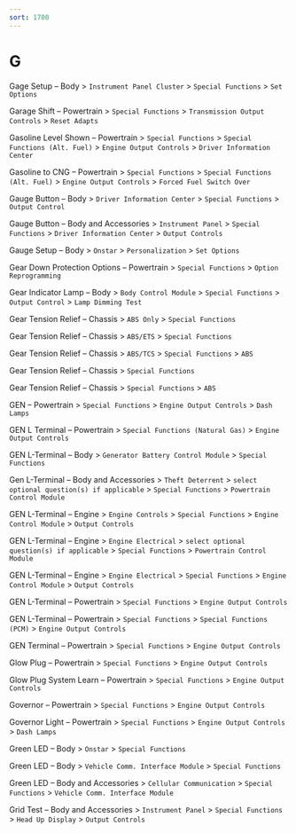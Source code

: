```yaml
---
sort: 1700
---
```


# G

Gage Setup – Body > `Instrument Panel Cluster` > `Special Functions` > `Set Options`

Garage Shift – Powertrain > `Special Functions` > `Transmission Output Controls` > `Reset Adapts`

Gasoline Level Shown – Powertrain > `Special Functions` > `Special Functions (Alt. Fuel)` > `Engine Output Controls` > `Driver Information Center`

Gasoline to CNG – Powertrain > `Special Functions` > `Special Functions (Alt. Fuel)` > `Engine Output Controls` > `Forced Fuel Switch Over`

Gauge Button – Body > `Driver Information Center` > `Special Functions` > `Output Control`

Gauge Button – Body and Accessories > `Instrument Panel` > `Special Functions` > `Driver Information Center` > `Output Controls`

Gauge Setup – Body > `Onstar` > `Personalization` > `Set Options`

Gear Down Protection Options – Powertrain > `Special Functions` > `Option Reprogramming`

Gear Indicator Lamp – Body > `Body Control Module` > `Special Functions` > `Output Control` > `Lamp Dimming Test`

Gear Tension Relief – Chassis > `ABS Only` > `Special Functions`

Gear Tension Relief – Chassis > `ABS/ETS` > `Special Functions`

Gear Tension Relief – Chassis > `ABS/TCS` > `Special Functions` > `ABS`

Gear Tension Relief – Chassis > `Special Functions`

Gear Tension Relief – Chassis > `Special Functions` > `ABS`

GEN – Powertrain > `Special Functions` > `Engine Output Controls` > `Dash Lamps`

GEN L Terminal – Powertrain > `Special Functions (Natural Gas)` > `Engine Output Controls`

GEN L-Terminal – Body > `Generator Battery Control Module` > `Special Functions`

Gen L-Terminal – Body and Accessories > `Theft Deterrent` > `select optional question(s) if applicable` > `Special Functions` > `Powertrain Control Module`

GEN L-Terminal – Engine > `Engine Controls` > `Special Functions` > `Engine Control Module` > `Output Controls`

GEN L-Terminal – Engine > `Engine Electrical` > `select optional question(s) if applicable` > `Special Functions` > `Powertrain Control Module`

GEN L-Terminal – Engine > `Engine Electrical` > `Special Functions` > `Engine Control Module` > `Output Controls`

GEN L-Terminal – Powertrain > `Special Functions` > `Engine Output Controls`

GEN L-Terminal – Powertrain > `Special Functions` > `Special Functions (PCM)` > `Engine Output Controls`

GEN Terminal – Powertrain > `Special Functions` > `Engine Output Controls`

Glow Plug – Powertrain > `Special Functions` > `Engine Output Controls`

Glow Plug System Learn – Powertrain > `Special Functions` > `Engine Output Controls`

Governor – Powertrain > `Special Functions` > `Engine Output Controls`

Governor Light – Powertrain > `Special Functions` > `Engine Output Controls` > `Dash Lamps`

Green LED – Body > `Onstar` > `Special Functions`

Green LED – Body > `Vehicle Comm. Interface Module` > `Special Functions`

Green LED – Body and Accessories > `Cellular Communication` > `Special Functions` > `Vehicle Comm. Interface Module`

Grid Test – Body and Accessories > `Instrument Panel` > `Special Functions` > `Head Up Display` > `Output Controls`
